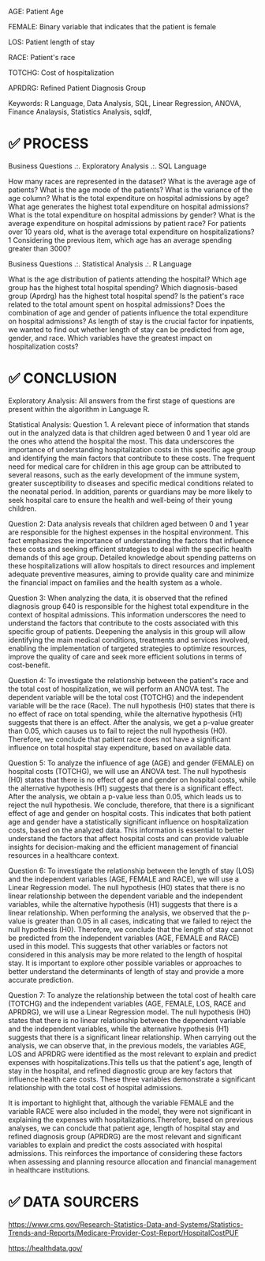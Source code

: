 

AGE: Patient Age

FEMALE: Binary variable that indicates that the patient is female

LOS: Patient length of stay

RACE: Patient's race

TOTCHG: Cost of hospitalization

APRDRG: Refined Patient Diagnosis Group

Keywords: R Language, Data Analysis, SQL, Linear Regression, ANOVA, Finance Analaysis, Statistics Analysis, sqldf,

# ✅ PROCESS

Business Questions .:. Exploratory Analysis .:. SQL Language

How many races are represented in the dataset?
What is the average age of patients?
What is the age mode of the patients?
What is the variance of the age column?
What is the total expenditure on hospital admissions by age?
What age generates the highest total expenditure on hospital admissions?
What is the total expenditure on hospital admissions by gender?
What is the average expenditure on hospital admissions by patient race?
For patients over 10 years old, what is the average total expenditure on hospitalizations?1
Considering the previous item, which age has an average spending greater than 3000?

Business Questions .:. Statistical Analysis .:. R Language

What is the age distribution of patients attending the hospital?
Which age group has the highest total hospital spending?
Which diagnosis-based group (Aprdrg) has the highest total hospital spend?
Is the patient's race related to the total amount spent on hospital admissions?
Does the combination of age and gender of patients influence the total expenditure on hospital admissions?
As length of stay is the crucial factor for inpatients, we wanted to find out whether length of stay can be predicted from age, gender, and race.
Which variables have the greatest impact on hospitalization costs?

# ✅ CONCLUSION

Exploratory Analysis: All answers from the first stage of questions are present within the algorithm in Language R.

Statistical Analysis: Question 1.
A relevant piece of information that stands out in the analyzed data is that children aged between 0 and 1 year old are the ones who attend the hospital the most. This data underscores the importance of understanding hospitalization costs in this specific age group and identifying the main factors that contribute to these costs. The frequent need for medical care for children in this age group can be attributed to several reasons, such as the early development of the immune system, greater susceptibility to diseases and specific medical conditions related to the neonatal period. In addition, parents or guardians may be more likely to seek hospital care to ensure the health and well-being of their young children.

Question 2: Data analysis reveals that children aged between 0 and 1 year are responsible for the highest expenses in the hospital environment. This fact emphasizes the importance of understanding the factors that influence these costs and seeking efficient strategies to deal with the specific health demands of this age group. Detailed knowledge about spending patterns on these hospitalizations will allow hospitals to direct resources and implement adequate preventive measures, aiming to provide quality care and minimize the financial impact on families and the health system as a whole.

Question 3: When analyzing the data, it is observed that the refined diagnosis group 640 is responsible for the highest total expenditure in the context of hospital admissions. This information underscores the need to understand the factors that contribute to the costs associated with this specific group of patients. Deepening the analysis in this group will allow identifying the main medical conditions, treatments and services involved, enabling the implementation of targeted strategies to optimize resources, improve the quality of care and seek more efficient solutions in terms of cost-benefit.

Question 4: To investigate the relationship between the patient's race and the total cost of hospitalization, we will perform an ANOVA test. The dependent variable will be the total cost (TOTCHG) and the independent variable will be the race (Race). The null hypothesis (H0) states that there is no effect of race on total spending, while the alternative hypothesis (H1) suggests that there is an effect. After the analysis, we get a p-value greater than 0.05, which causes us to fail to reject the null hypothesis (H0). Therefore, we conclude that patient race does not have a significant influence on total hospital stay expenditure, based on available data.

Question 5: To analyze the influence of age (AGE) and gender (FEMALE) on hospital costs (TOTCHG), we will use an ANOVA test. The null hypothesis (H0) states that there is no effect of age and gender on hospital costs, while the alternative hypothesis (H1) suggests that there is a significant effect. After the analysis, we obtain a p-value less than 0.05, which leads us to reject the null hypothesis. We conclude, therefore, that there is a significant effect of age and gender on hospital costs. This indicates that both patient age and gender have a statistically significant influence on hospitalization costs, based on the analyzed data. This information is essential to better understand the factors that affect hospital costs and can provide valuable insights for decision-making and the efficient management of financial resources in a healthcare context.

Question 6: To investigate the relationship between the length of stay (LOS) and the independent variables (AGE, FEMALE and RACE), we will use a Linear Regression model. The null hypothesis (H0) states that there is no linear relationship between the dependent variable and the independent variables, while the alternative hypothesis (H1) suggests that there is a linear relationship. When performing the analysis, we observed that the p-value is greater than 0.05 in all cases, indicating that we failed to reject the null hypothesis (H0). Therefore, we conclude that the length of stay cannot be predicted from the independent variables (AGE, FEMALE and RACE) used in this model. This suggests that other variables or factors not considered in this analysis may be more related to the length of hospital stay. It is important to explore other possible variables or approaches to better understand the determinants of length of stay and provide a more accurate prediction.

Question 7: To analyze the relationship between the total cost of health care (TOTCHG) and the independent variables (AGE, FEMALE, LOS, RACE and APRDRG), we will use a Linear Regression model. The null hypothesis (H0) states that there is no linear relationship between the dependent variable and the independent variables, while the alternative hypothesis (H1) suggests that there is a significant linear relationship. When carrying out the analysis, we can observe that, in the previous models, the variables AGE, LOS and APRDRG were identified as the most relevant to explain and predict expenses with hospitalizations.This tells us that the patient's age, length of stay in the hospital, and refined diagnostic group are key factors that influence health care costs. These three variables demonstrate a significant relationship with the total cost of hospital admissions.

It is important to highlight that, although the variable FEMALE and the variable RACE were also included in the model, they were not significant in explaining the expenses with hospitalizations.Therefore, based on previous analyses, we can conclude that patient age, length of hospital stay and refined diagnosis group (APRDRG) are the most relevant and significant variables to explain and predict the costs associated with hospital admissions. This reinforces the importance of considering these factors when assessing and planning resource allocation and financial management in healthcare institutions.

# ✅ DATA SOURCERS

https://www.cms.gov/Research-Statistics-Data-and-Systems/Statistics-Trends-and-Reports/Medicare-Provider-Cost-Report/HospitalCostPUF

https://healthdata.gov/

